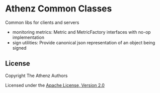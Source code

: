 # Athenz Common Classes

Common libs for clients and servers

- monitoring metrics: Metric and MetricFactory interfaces with no-op implementation
- sign utilities: Provide canonical json representation of an object being signed

## License

Copyright The Athenz Authors

Licensed under the [Apache License, Version 2.0](http://www.apache.org/licenses/LICENSE-2.0)
